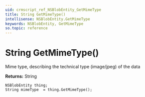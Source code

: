 ```yaml
---
uid: crmscript_ref_NSBlobEntity_GetMimeType
title: String GetMimeType()
intellisense: NSBlobEntity.GetMimeType
keywords: NSBlobEntity, GetMimeType
so.topic: reference
---
```


# String GetMimeType()

Mime type, describing the technical type (image/jpeg) of the data

**Returns:** String

```crmscript
NSBlobEntity thing;
String mimeType  = thing.GetMimeType();
```

